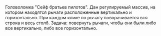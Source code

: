 Головоломка "Сейф братьев пилотов".
Дан регулируемый массив, на котором находятся рычаги расположенные вертикально и горизонтально. При каждом клике по рычагу поворачивается вся строка и весь столб.
Задача: повернуть рычаги, чтобы они были либо все вертикально, либо все горизонтально.
